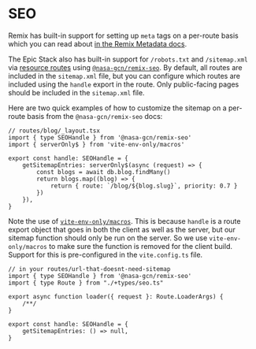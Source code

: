 # SEO

Remix has built-in support for setting up `meta` tags on a per-route basis which
you can read about
[in the Remix Metadata docs](https://remix.run/docs/en/main/route/meta).

The Epic Stack also has built-in support for `/robots.txt` and `/sitemap.xml`
via [resource routes](https://remix.run/docs/en/main/guides/resource-routes)
using [`@nasa-gcn/remix-seo`](https://github.com/nasa-gcn/remix-seo). By
default, all routes are included in the `sitemap.xml` file, but you can
configure which routes are included using the `handle` export in the route. Only
public-facing pages should be included in the `sitemap.xml` file.

Here are two quick examples of how to customize the sitemap on a per-route basis
from the `@nasa-gcn/remix-seo` docs:

```tsx
// routes/blog/_layout.tsx
import { type SEOHandle } from '@nasa-gcn/remix-seo'
import { serverOnly$ } from 'vite-env-only/macros'

export const handle: SEOHandle = {
	getSitemapEntries: serverOnly$(async (request) => {
		const blogs = await db.blog.findMany()
		return blogs.map((blog) => {
			return { route: `/blog/${blog.slug}`, priority: 0.7 }
		})
	}),
}
```

Note the use of
[`vite-env-only/macros`](https://github.com/pcattori/vite-env-only). This is
because `handle` is a route export object that goes in both the client as well
as the server, but our sitemap function should only be run on the server. So we
use `vite-env-only/macros` to make sure the function is removed for the client
build. Support for this is pre-configured in the `vite.config.ts` file.

```tsx
// in your routes/url-that-doesnt-need-sitemap
import { type SEOHandle } from '@nasa-gcn/remix-seo'
import { type Route } from "./+types/seo.ts"

export async function loader({ request }: Route.LoaderArgs) {
	/**/
}

export const handle: SEOHandle = {
	getSitemapEntries: () => null,
}
```
